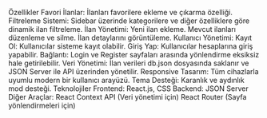 Özellikler
Favori İlanlar: İlanları favorilere ekleme ve çıkarma özelliği.
Filtreleme Sistemi: Sidebar üzerinde kategorilere ve diğer özelliklere göre dinamik ilan filtreleme.
İlan Yönetimi:
Yeni ilan ekleme.
Mevcut ilanları düzenleme ve silme.
İlan detaylarını görüntüleme.
Kullanıcı Yönetimi:
Kayıt Ol: Kullanıcılar sisteme kayıt olabilir.
Giriş Yap: Kullanıcılar hesaplarına giriş yapabilir.
Bağlantı: Login ve Register sayfaları arasında yönlendirme eksiksiz hale getirilebilir.
Veri Yönetimi: İlan verileri db.json dosyasında saklanır ve JSON Server ile API üzerinden yönetilir.
Responsive Tasarım: Tüm cihazlarla uyumlu modern bir kullanıcı arayüzü.
Tema Desteği: Karanlık ve aydınlık mod desteği.
Teknolojiler
Frontend: React.js, CSS
Backend: JSON Server
Diğer Araçlar:
React Context API (Veri yönetimi için)
React Router (Sayfa yönlendirmeleri için)
